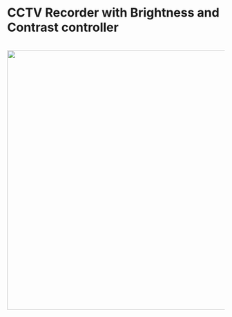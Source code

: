 # CCTV Recorder with Brightness and Contrast controller

<br>

<img src="https://github.com/arombin/CCTV_Recorder_with_Brightness_Contrast_controller/blob/master/image/example.gif" width="600">
